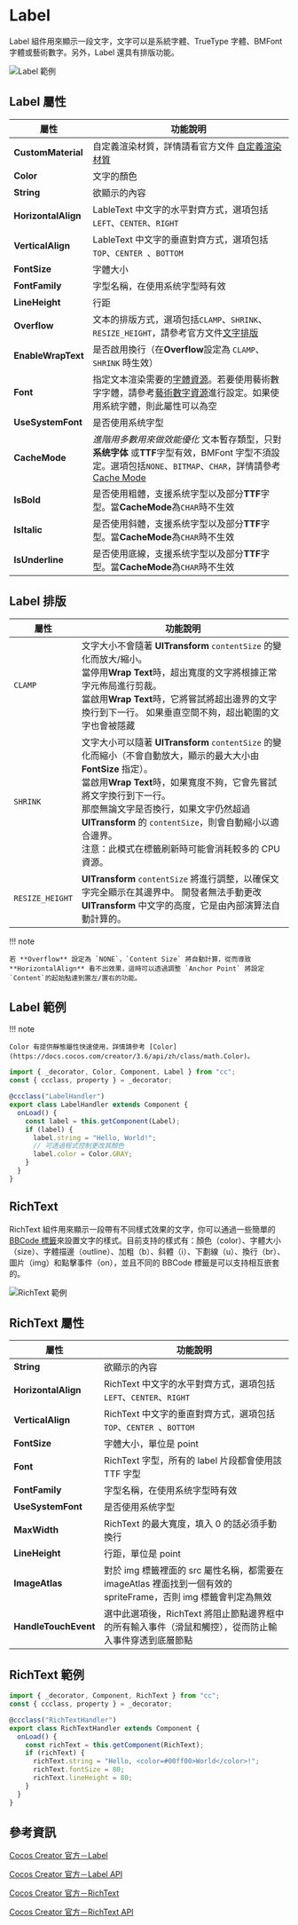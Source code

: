 # Label

Label 組件用來顯示一段文字，文字可以是系統字體、TrueType 字體、BMFont 字體或藝術數字。另外，Label 還具有排版功能。

![Label 範例][Label Example]

## Label 屬性

| 屬性                | 功能說明                                                                                                                                                                                                                                                                                                                           |
| ------------------- | ---------------------------------------------------------------------------------------------------------------------------------------------------------------------------------------------------------------------------------------------------------------------------------------------------------------------------------- |
| **CustomMaterial**  | 自定義渲染材質，詳情請看官方文件 [自定義渲染材質](https://docs.cocos.com/creator/3.6/manual/zh/ui-system/components/engine/ui-material.html)                                                                                                                                                                                       |
| **Color**           | 文字的顏色                                                                                                                                                                                                                                                                                                                         |
| **String**          | 欲顯示的內容                                                                                                                                                                                                                                                                                                                       |
| **HorizontalAlign** | LableText 中文字的水平對齊方式，選項包括`LEFT`、`CENTER`、`RIGHT`                                                                                                                                                                                                                                                                  |
| **VerticalAlign**   | LableText 中文字的垂直對齊方式，選項包括`TOP`、`CENTER `、`BOTTOM`                                                                                                                                                                                                                                                                 |
| **FontSize**        | 字體大小                                                                                                                                                                                                                                                                                                                           |
| **FontFamily**      | 字型名稱，在使用系统字型時有效                                                                                                                                                                                                                                                                                                     |
| **LineHeight**      | 行距                                                                                                                                                                                                                                                                                                                               |
| **Overflow**        | 文本的排版方式，選項包括`CLAMP`、`SHRINK`、`RESIZE_HEIGHT`，請參考官方文件[文字排版](https://docs.cocos.com/creator/3.6/manual/zh/ui-system/components/engine/label-layout.html)                                                                                                                                                   |
| **EnableWrapText**  | 是否啟用換行（在**Overflow**設定為 `CLAMP`、`SHRINK` 時生效）                                                                                                                                                                                                                                                                      |
| **Font**            | 指定文本渲染需要的[字體資源](https://docs.cocos.com/creator/3.6/manual/zh/asset/font.html)。若要使用藝術數字字體，請參考[藝術數字資源](https://docs.cocos.com/creator/3.6/manual/zh/asset/label-atlas.html)進行設定。如果使用系統字體，則此屬性可以為空                                                                            |
| **UseSystemFont**   | 是否使用系统字型                                                                                                                                                                                                                                                                                                                   |
| **CacheMode**       | _進階用多數用來做效能優化_ 文本暫存類型，只對**系统字体** 或**TTF**字型有效，BMFont 字型不須設定。選項包括`NONE`、`BITMAP`、`CHAR`，詳情請參考[Cache Mode](https://docs.cocos.com/creator/3.6/manual/zh/ui-system/components/editor/label.html#%E6%96%87%E6%9C%AC%E7%BC%93%E5%AD%98%E7%B1%BB%E5%9E%8B%EF%BC%88cache-mode%EF%BC%89) |
| **IsBold**          | 是否使用粗體，支援系统字型以及部分**TTF**字型。當**CacheMode**為`CHAR`時不生效                                                                                                                                                                                                                                                     |
| **IsItalic**        | 是否使用斜體，支援系统字型以及部分**TTF**字型。當**CacheMode**為`CHAR`時不生效                                                                                                                                                                                                                                                     |
| **IsUnderline**     | 是否使用底線，支援系统字型以及部分**TTF**字型。當**CacheMode**為`CHAR`時不生效                                                                                                                                                                                                                                                     |

## Label 排版

| 屬性            | 功能說明                                                                                                                                                                                                                                                                                                                                                |
| --------------- | ------------------------------------------------------------------------------------------------------------------------------------------------------------------------------------------------------------------------------------------------------------------------------------------------------------------------------------------------------- |
| `CLAMP`         | 文字大小不會隨著 **UITransform** `contentSize` 的變化而放大/縮小。</br>當停用**Wrap Text**時，超出寬度的文字將根據正常字元佈局進行剪裁。</br>當啟用**Wrap Text**時，它將嘗試將超出邊界的文字換行到下一行。 如果垂直空間不夠，超出範圍的文字也會被隱藏                                                                                                   |
| `SHRINK`        | 文字大小可以隨著 **UITransform** `contentSize` 的變化而縮小（不會自動放大，顯示的最大大小由 **FontSize** 指定）。</br>當啟用**Wrap Text**時，如果寬度不夠，它會先嘗試將文字換行到下一行。</br>那麼無論文字是否換行，如果文字仍然超過 **UITransform** 的 `contentSize`，則會自動縮小以適合邊界。</br>注意：此模式在標籤刷新時可能會消耗較多的 CPU 資源。 |
| `RESIZE_HEIGHT` | **UITransform** `contentSize` 將進行調整，以確保文字完全顯示在其邊界中。 開發者無法手動更改 **UITransform** 中文字的高度，它是由內部演算法自動計算的。                                                                                                                                                                                                  |

!!! note

    若 **Overflow** 設定為 `NONE`，`Content Size` 將自動計算，從而導致 **HorizontalAlign** 看不出效果，這時可以透過調整 `Anchor Point` 將設定`Content`的起始點達到置左/置右的功能。

## Label 範例

!!! note

    Color 有提供靜態屬性快速使用，詳情請參考 [Color](https://docs.cocos.com/creator/3.6/api/zh/class/math.Color)。

```ts
import { _decorator, Color, Component, Label } from "cc";
const { ccclass, property } = _decorator;

@ccclass("LabelHandler")
export class LabelHandler extends Component {
  onLoad() {
    const label = this.getComponent(Label);
    if (label) {
      label.string = "Hello, World!";
      // 可透過程式控制更改其顏色
      label.color = Color.GRAY;
    }
  }
}
```

## RichText

RichText 組件用來顯示一段帶有不同樣式效果的文字，你可以通過一些簡單的 [BBCode 標籤](https://docs.cocos.com/creator/3.6/manual/zh/ui-system/components/editor/richtext.html#bbcode-%E6%A0%87%E7%AD%BE%E6%A0%BC%E5%BC%8F)來設置文字的樣式。目前支持的樣式有：顏色（color）、字體大小（size）、字體描邊（outline）、加粗（b）、斜體（i）、下劃線（u）、換行（br）、圖片（img）和點擊事件（on），並且不同的 BBCode 標籤是可以支持相互嵌套的。

![RichText 範例][RichText Example]

## RichText 屬性

| 屬性                 | 功能說明                                                                                                        |
| -------------------- | --------------------------------------------------------------------------------------------------------------- |
| **String**           | 欲顯示的內容                                                                                                    |
| **HorizontalAlign**  | RichText 中文字的水平對齊方式，選項包括`LEFT`、`CENTER`、`RIGHT`                                                |
| **VerticalAlign**    | RichText 中文字的垂直對齊方式，選項包括`TOP`、`CENTER `、`BOTTOM`                                               |
| **FontSize**         | 字體大小，單位是 point                                                                                          |
| **Font**             | RichText 字型，所有的 label 片段都會使用該 TTF 字型                                                             |
| **FontFamily**       | 字型名稱，在使用系统字型時有效                                                                                  |
| **UseSystemFont**    | 是否使用系统字型                                                                                                |
| **MaxWidth**         | RichText 的最大寬度，填入 0 的話必須手動換行                                                                    |
| **LineHeight**       | 行距，單位是 point                                                                                              |
| **ImageAtlas**       | 對於 img 標籤裡面的 src 屬性名稱，都需要在 imageAtlas 裡面找到一個有效的 spriteFrame，否則 img 標籤會判定為無效 |
| **HandleTouchEvent** | 選中此選項後，RichText 將阻止節點邊界框中的所有輸入事件（滑鼠和觸控），從而防止輸入事件穿透到底層節點           |

## RichText 範例

```ts
import { _decorator, Component, RichText } from "cc";
const { ccclass, property } = _decorator;

@ccclass("RichTextHandler")
export class RichTextHandler extends Component {
  onLoad() {
    const richText = this.getComponent(RichText);
    if (richText) {
      richText.string = "Hello, <color=#00ff00>World</color>!";
      richText.fontSize = 80;
      richText.lineHeight = 80;
    }
  }
}
```

## 參考資訊

[Cocos Creator 官方－Label](https://docs.cocos.com/creator/3.6/manual/zh/ui-system/components/editor/label.html?h=label)

[Cocos Creator 官方－Label API](https://docs.cocos.com/creator/3.6/api/zh/class/Label)

[Cocos Creator 官方－RichText](https://docs.cocos.com/creator/3.6/manual/zh/ui-system/components/editor/richtext.html?h=rich)

[Cocos Creator 官方－RichText API](https://docs.cocos.com/creator/3.6/api/zh/class/RichText)

[Label Example]: https://docs.cocos.com/creator/3.6/manual/zh/ui-system/components/editor/label/label-property.png "圖片來源：Label 组件参考"
[RichText Example]: https://docs.cocos.com/creator/3.6/manual/zh/ui-system/components/editor/richText/richtext.png "圖片來源：RichText 组件参考"
